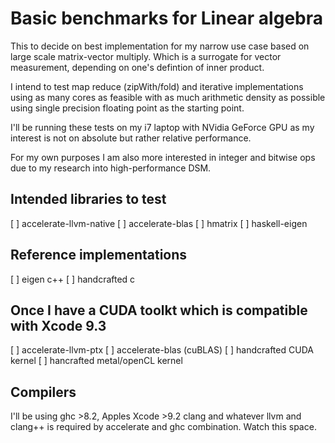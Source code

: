 # Basic benchmarks for Linear algebra

This to decide on best implementation for my narrow use case based on
large scale matrix-vector multiply. Which is a surrogate for vector
measurement, depending on one's defintion of inner product.

I intend to test map reduce (zipWith/fold) and iterative implementations
using as many cores as feasible with as much arithmetic density as
possible using single precision floating point as the starting point.

I'll be running these tests on my i7 laptop with NVidia GeForce GPU as
my interest is not on absolute but rather relative performance.

For my own purposes I am also more interested in integer and bitwise
ops due to my research into high-performance DSM.


## Intended libraries to test

[ ] accelerate-llvm-native
[ ] accelerate-blas
[ ] hmatrix
[ ] haskell-eigen

## Reference implementations

[ ] eigen c++
[ ] handcrafted c

## Once I have a CUDA toolkt which is compatible with Xcode 9.3

[ ] accelerate-llvm-ptx
[ ] accelerate-blas (cuBLAS)
[ ] handcrafted CUDA kernel
[ ] hancrafted metal/openCL kernel

## Compilers

I'll be using ghc >8.2, Apples Xcode >9.2 clang and whatever llvm and clang++ is
required by accelerate and ghc combination. Watch this space.



